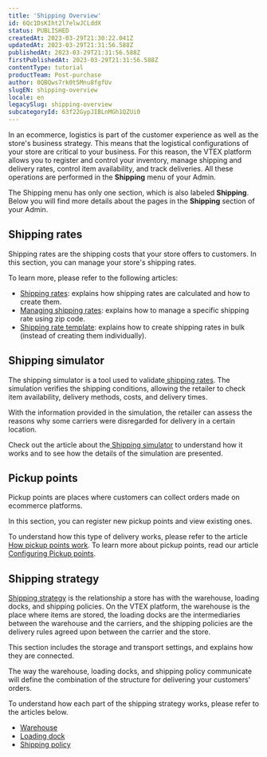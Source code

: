 ```yaml
---
title: 'Shipping Overview'
id: 6Qc1DsKIht2l7elwJCLddX
status: PUBLISHED
createdAt: 2023-03-29T21:30:22.041Z
updatedAt: 2023-03-29T21:31:56.588Z
publishedAt: 2023-03-29T21:31:56.588Z
firstPublishedAt: 2023-03-29T21:31:56.588Z
contentType: tutorial
productTeam: Post-purchase
author: 0QBQws7rk0t5Mnu8fgfUv
slugEN: shipping-overview
locale: en
legacySlug: shipping-overview
subcategoryId: 63f22GypJIBLnMGh1QZUi0
---
```


In an ecommerce, logistics is part of the customer experience as well as the store's business strategy. This means that the logistical configurations of your store are critical to your business. For this reason, the VTEX platform allows you to register and control your inventory, manage shipping and delivery rates, control item availability, and track deliveries. All these operations are performed in the **Shipping** menu of your Admin.

The Shipping menu has only one section, which is also labeled **Shipping**. Below you will find more details about the pages in the **Shipping** section of your Admin.

## Shipping rates

Shipping rates are the shipping costs that your store offers to customers. In this section, you can manage your store's shipping rates.

To learn more, please refer to the following articles:

- [Shipping rates](/en/tutorial/shipping-rates--1Balpg3rv0854udEPedvMM): explains how shipping rates are calculated and how to create them.
- [Managing shipping rates](/en/tutorial/managing-shipping-rates--tutorials_141): explains how to manage a specific shipping rate using zip code.
- [Shipping rate template](/en/tutorial/shipping-rate-template--tutorials_127): explains how to create shipping rates in bulk (instead of creating them individually).

## Shipping simulator

The shipping simulator is a tool used to validate[ shipping rates](/en/tutorial/shipping-rates--1Balpg3rv0854udEPedvMM). The simulation verifies the shipping conditions, allowing the retailer to check item availability, delivery methods, costs, and delivery times.

With the information provided in the simulation, the retailer can assess the reasons why some carriers were disregarded for delivery in a certain location.

Check out the article about the[ Shipping simulator](/en/tutorial/shipping-simulation--tutorials_144) to understand how it works and to see how the details of the simulation are presented.

## Pickup points

Pickup points are places where customers can collect orders made on ecommerce platforms.

In this section, you can register new pickup points and view existing ones.

To understand how this type of delivery works, please refer to the article[ How pickup points work](/en/tutorial/how-pickup-points-work--2fljn6wLjn8M4lJHA6HP3R). To learn more about pickup points, read our article[ Configuring Pickup points](/en/tutorial/adding-pickup-points--2R5ClQiwe4KoSQgsuiOw4E).

## Shipping strategy

[Shipping strategy](/en/tutorial/shipping-strategy--58vLBDbjYVQzJ6rRc5QNz3) is the relationship a store has with the warehouse, loading docks, and shipping policies. On the VTEX platform, the warehouse is the place where items are stored, the loading docks are the intermediaries between the warehouse and the carriers, and the shipping policies are the delivery rules agreed upon between the carrier and the store.

This section includes the storage and transport settings, and explains how they are connected.

The way the warehouse, loading docks, and shipping policy communicate will define the combination of the structure for delivering your customers' orders.

To understand how each part of the shipping strategy works, please refer to the articles below.

- [Warehouse](/en/tutorial/estoque--6oIxvsVDTtGpO7y6zwhGpb)
- [Loading dock](/en/tutorial/loading-dock--5DY8xHEjOLYDVL41Urd5qj)
- [Shipping policy](/en/tutorial/shipping-policy--tutorials_140)

